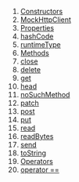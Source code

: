 1.  [Constructors](./MockHttpClient-class#constructors.md)
2.  [MockHttpClient](./MockHttpClient/MockHttpClient.md)
3.  [Properties](./MockHttpClient-class#instance-properties.md)
4.  [hashCode](https://pub.dev/documentation/mockito/5.4.4/mockito/Mock/hashCode.html)
5.  [runtimeType](https://api.flutter.dev/flutter/dart-core/Object/runtimeType.html)
6.  [Methods](./MockHttpClient-class#instance-methods.md)
7.  [close](https://pub.dev/documentation/http/1.2.2/http/Client/close.html)
8.  [delete](https://pub.dev/documentation/http/1.2.2/http/Client/delete.html)
9.  [get](https://pub.dev/documentation/http/1.2.2/http/Client/get.html)
10. [head](https://pub.dev/documentation/http/1.2.2/http/Client/head.html)
11. [noSuchMethod](https://pub.dev/documentation/mockito/5.4.4/mockito/Mock/noSuchMethod.html)
12. [patch](https://pub.dev/documentation/http/1.2.2/http/Client/patch.html)
13. [post](https://pub.dev/documentation/http/1.2.2/http/Client/post.html)
14. [put](https://pub.dev/documentation/http/1.2.2/http/Client/put.html)
15. [read](https://pub.dev/documentation/http/1.2.2/http/Client/read.html)
16. [readBytes](https://pub.dev/documentation/http/1.2.2/http/Client/readBytes.html)
17. [send](./MockHttpClient/send.md)
18. [toString](https://pub.dev/documentation/mockito/5.4.4/mockito/Mock/toString.html)
19. [Operators](./MockHttpClient-class#operators.md)
20. [operator
    ==](https://pub.dev/documentation/mockito/5.4.4/mockito/Mock/operator_equals.html)
